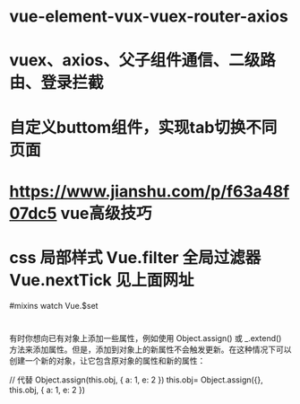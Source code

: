 # vue-element-vux-vuex-router-axios
# vuex、axios、父子组件通信、二级路由、登录拦截
# 自定义buttom组件，实现tab切换不同页面
# https://www.jianshu.com/p/f63a48f07dc5 vue高级技巧
# css 局部样式 Vue.filter 全局过滤器  Vue.nextTick 见上面网址
#mixins watch Vue.$set
#
有时你想向已有对象上添加一些属性，例如使用 Object.assign() 或 _.extend() 方法来添加属性。但是，添加到对象上的新属性不会触发更新。在这种情况下可以创建一个新的对象，让它包含原对象的属性和新的属性：
 
 // 代替 Object.assign(this.obj, { a: 1, e: 2 })
 this.obj= Object.assign({}, this.obj, { a: 1, e: 2 })

